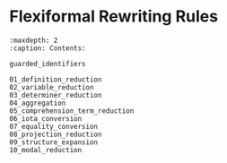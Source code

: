 Flexiformal Rewriting Rules
===========================


```{toctree}
:maxdepth: 2
:caption: Contents:

guarded_identifiers

01_definition_reduction
02_variable_reduction
03_determiner_reduction
04_aggregation
05_comprehension_term_reduction
06_iota_conversion
07_equality_conversion
08_projection_reduction
09_structure_expansion
10_modal_reduction
```
